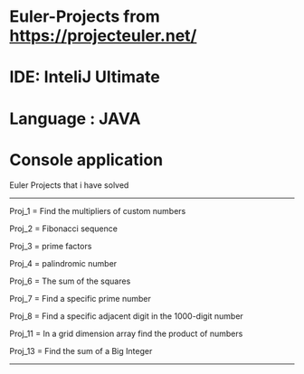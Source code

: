 # Euler-Projects from https://projecteuler.net/

# IDE: InteliJ Ultimate

# Language : JAVA

# Console application

Euler Projects that i have solved 

------------------------------------------------------------

Proj_1 = Find the multipliers of custom numbers

Proj_2 = Fibonacci sequence

Proj_3 = prime factors

Proj_4 = palindromic number

Proj_6 = The sum of the squares

Proj_7 = Find a specific prime number

Proj_8 = Find a specific adjacent digit in the 1000-digit number

Proj_11 = In a grid dimension array find the product of numbers

Proj_13 = Find the sum of a Big Integer

-----------------------------------------------------------

